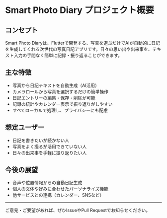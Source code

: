 # Smart Photo Diary プロジェクト概要

## コンセプト
Smart Photo Diaryは、Flutterで開発する、写真を選ぶだけでAIが自動的に日記を生成してくれる次世代の写真日記アプリです。日々の思い出や出来事を、テキスト入力の手間なく簡単に記録・振り返ることができます。

## 主な特徴
- 写真から日記テキストを自動生成（AI活用）
- カメラロールから写真を選択するだけの簡単操作
- 日記エントリーの編集・保存・削除が可能
- 記録の統計やカレンダー表示で振り返りがしやすい
- すべてローカルで処理し、プライバシーにも配慮

## 想定ユーザー
- 日記を書きたいが続かない人
- 写真をよく撮るが活用できていない人
- 日々の出来事を手軽に振り返りたい人

## 今後の展望
- 音声や位置情報からの自動日記生成
- 個人の文体や好みに合わせたパーソナライズ機能
- 他サービスとの連携（カレンダー、SNSなど）

---

ご意見・ご要望があれば、ぜひIssueやPull Requestでお知らせください。
